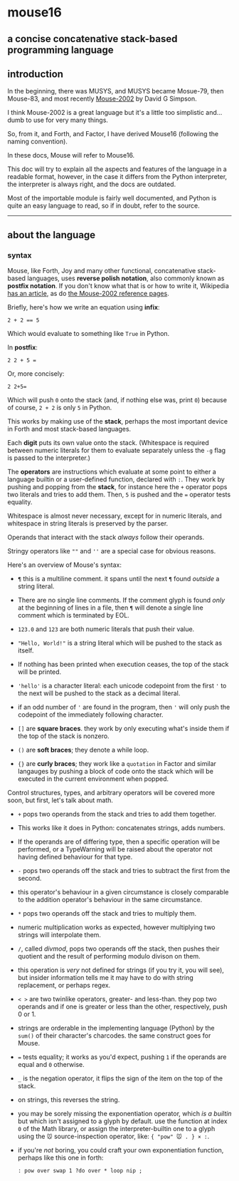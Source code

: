 # mouse16

a concise concatenative stack-based programming language
--

## introduction

In the beginning, there was MUSYS, and MUSYS became Mosue-79, then Mouse-83, and most recently [Mouse-2002](https://mouse.davidgsimpson.com) by David G Simpson.

I think Mouse-2002 is a great language but it's a little too simplistic and... dumb to use for very many things.

So, from it, and Forth, and Factor, I have derived Mouse16 (following the naming convention).

In these docs, Mouse will refer to Mouse16.

This doc will try to explain all the aspects and features of the language in a readable format, however, in the case it differs from the Python interpreter, the interpreter is always right, and the docs are outdated.

Most of the importable module is fairly well documented, and Python is quite an easy language to read, so if in doubt, refer to the source.

---

## about the language

### syntax

Mouse, like Forth, Joy and many other functional, concatenative stack-based languages, uses **reverse polish notation**, also commonly known as **postfix notation**. If you don't know what that is or how to write it, Wikipedia [has an article](https://en.wikipedia.org/wiki/Reverse_Polish_Notation), as do [the Mouse-2002 reference pages](https://missing.fixme).

Briefly, here's how we write an equation using **infix**:

```
2 + 2 == 5
```

Which would evaluate to something like `True` in Python.

In **postfix**:

```
2 2 + 5 =
```

Or, more concisely:

```
2 2+5=
```

Which will push `0` onto the stack (and, if nothing else was, print `0`) because of course, `2 + 2` is only `5` in Python.

This works by making use of the **stack**, perhaps the most important device in Forth and most stack-based languages.

Each **digit** puts its own value onto the stack. (Whitespace is required between numeric literals for them to evaluate separately unless the `-g` flag is passed to the interpreter.)

The **operators** are instructions which evaluate at some point to either a language builtin or a user-defined function, declared with `:`. They work by pushing and popping from the **stack**, for instance here the `+` operator pops two literals and tries to add them. Then, `5` is pushed and the `=` operator tests equality.

Whitespace is almost never necessary, except for in numeric literals, and whitespace in string literals is preserved by the parser.

Operands that interact with the stack *always* follow their operands.

Stringy operators like `""` and `''` are a special case for obvious reasons.

Here's an overview of Mouse's syntax:

* `¶` this is a multiline comment. it spans until the next `¶` found *outside* a string literal.
 * There are no single line comments. If the comment glyph is found *only* at the beginning of lines in a file, then `¶` will denote a single line comment which is terminated by EOL.


* `123.0` and `123` are both numeric literals that push their value.

* `"Hello, World!"` is a string literal which will be pushed to the stack as itself.
 * If nothing has been printed when execution ceases, the top of the stack will be printed.

* `'hello'` is a character literal: each unicode codepoint from the first `'` to the next will be pushed to the stack as a decimal literal.
 * if an odd number of `'` are found in the program, then `'` will only push the codepoint of the immediately following character.


* `[]` are **square braces**. they work by only executing what's inside them if the top of the stack is nonzero.

* `()` are **soft braces**; they denote a while loop.

* `{}` are **curly braces**; they work like a `quotation` in Factor and similar langauges by pushing a block of code onto the stack which will be executed in the current environment when popped.

Control structures, types, and arbitrary operators will be covered more soon, but first, let's talk about math.

* `+` pops two operands from the stack and tries to add them together.
 * This works like it does in Python: concatenates strings, adds numbers.
 * If the operands are of differing type, then a specific operation will be performed, or a TypeWarning will be raised about the operator not having defined behaviour for that type.


* `-` pops two operands off the stack and tries to subtract the first from the second.
 * this operator's behaviour in a given circumstance is closely comparable to the addition operator's behaviour in the same circumstance.


* `*` pops two operands off the stack and tries to multiply them.
 * numeric multiplication works as expected, however multiplying two strings will interpolate them.


* `/`, called *divmod*, pops two operands off the stack, then pushes their quotient and the result of performing modulo divison on them.
 * this operation is *very* not defined for strings (if you try it, you will see), but insider information tells me it may have to do with string replacement, or perhaps regex.


* `< >` are two twinlike operators, greater- and less-than. they pop two operands and if one is greater or less than the other, respectively, push 0 or 1.
 * strings are orderable in the implementing language (Python) by the `sum()` of their character's charcodes. the same construct goes for Mouse.


* `=` tests equality; it works as you'd expect, pushing `1` if the operands are equal and `0` otherwise.

* `_` is the negation operator, it flips the sign of the item on the top of the stack.
 * on strings, this reverses the string.


* you may be sorely missing the exponentiation operator, which *is a builtin* but which isn't assigned to a glyph by default. use the function at index `0` of the Math library, or assign the interpreter-builtin one to a glyph using the `🐭` source-inspection operator, like: `{ "pow" 🐭 . } × :`.
 * if you're *not* boring, you could craft your own exponentiation function, perhaps like this one in forth:

    ```
    : pow over swap 1 ?do over * loop nip ;
    ```
